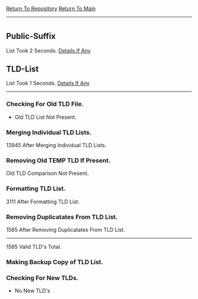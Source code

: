 [Return To Repository](https://github.com/deathbybandaid/piholeparser/)
[Return To Main](https://github.com/deathbybandaid/piholeparser/blob/master/RecentRunLogs/Mainlog.md)
____________________________________
# 
## Public-Suffix
List Took 2 Seconds.
[Details If Any](https://github.com/deathbybandaid/piholeparser/blob/master/RecentRunLogs/TopLevelScripts/15-Processing-Top-Level-Domains/Public-Suffix.md)

## TLD-List
List Took 1 Seconds.
[Details If Any](https://github.com/deathbybandaid/piholeparser/blob/master/RecentRunLogs/TopLevelScripts/15-Processing-Top-Level-Domains/TLD-List.md)

____________________________________
### Checking For Old TLD File.
* Old TLD List Not Present.
### Merging Individual TLD Lists.
13945 After Merging Individual TLD Lists.
### Removing Old TEMP TLD If Present.
Old TLD Comparison Not Present.
### Formatting TLD List.
3111 After Formatting TLD List.
### Removing Duplicatates From TLD List.
1585 After Removing Duplicatates From TLD List.
____________________________________
1585 Valid TLD's Total.
### Making Backup Copy of TLD List.
### Checking For New TLDs.
* No New TLD's
